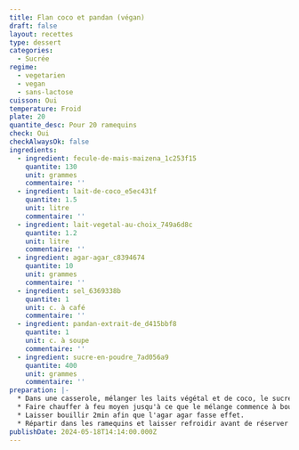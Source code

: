 ```yaml
---
title: Flan coco et pandan (végan)
draft: false
layout: recettes
type: dessert
categories:
  - Sucrée
regime:
  - vegetarien
  - vegan
  - sans-lactose
cuisson: Oui
temperature: Froid
plate: 20
quantite_desc: Pour 20 ramequins
check: Oui
checkAlwaysOk: false
ingredients:
  - ingredient: fecule-de-mais-maizena_1c253f15
    quantite: 130
    unit: grammes
    commentaire: ''
  - ingredient: lait-de-coco_e5ec431f
    quantite: 1.5
    unit: litre
    commentaire: ''
  - ingredient: lait-vegetal-au-choix_749a6d8c
    quantite: 1.2
    unit: litre
    commentaire: ''
  - ingredient: agar-agar_c8394674
    quantite: 10
    unit: grammes
    commentaire: ''
  - ingredient: sel_6369338b
    quantite: 1
    unit: c. à café
    commentaire: ''
  - ingredient: pandan-extrait-de_d415bbf8
    quantite: 1
    unit: c. à soupe
    commentaire: ''
  - ingredient: sucre-en-poudre_7ad056a9
    quantite: 400
    unit: grammes
    commentaire: ''
preparation: |-
  * Dans une casserole, mélanger les laits végétal et de coco, le sucre, la fécule de maïs, l'agar agar, le pandan et le sel. Fouetter jusqu'à ce que le mélange soit homogène.
  * Faire chauffer à feu moyen jusqu'à ce que le mélange commence à bouillir et à épaissir.
  * Laisser bouillir 2min afin que l'agar agar fasse effet.
  * Répartir dans les ramequins et laisser refroidir avant de réserver au frigo au moins deux heures.
publishDate: 2024-05-18T14:14:00.000Z
---
```

